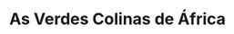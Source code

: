 ---
ref: sol-030-0050
title: "As Verdes Colinas de África"
author_name: ["Infante do Carmo"]
publisher: ["Livros do Brasil"]
year: "unknown date"
origin: ["Portugal"]
formats: ["book-cover"]
disciplines: ["graphic-design"]
tags:
layout: artifact
status: null
published: false
int_published: false
image_count:
date_added: 2023-06-16
batch:
---